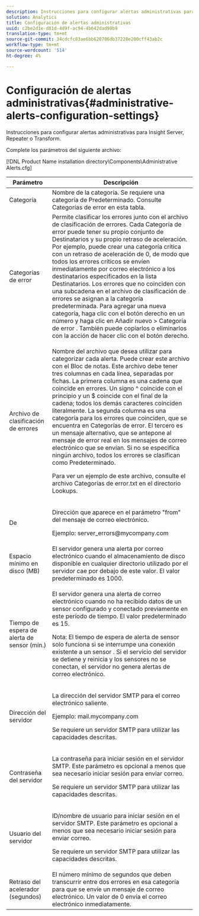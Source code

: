 ```yaml
---
description: Instrucciones para configurar alertas administrativas para Insight Server, Repeater o Transform.
solution: Analytics
title: Configuración de alertas administrativas
uuid: c2be2d1e-d81d-4d9f-ac94-4b642dad90b9
translation-type: tm+mt
source-git-commit: 34cdcfc83ae6bb620706db37228e200cff43ab2c
workflow-type: tm+mt
source-wordcount: '514'
ht-degree: 4%

---
```



# Configuración de alertas administrativas{#administrative-alerts-configuration-settings}

Instrucciones para configurar alertas administrativas para Insight Server, Repeater o Transform.

Complete los parámetros del siguiente archivo:

[!DNL Product Name installation directory\Components\Administrative Alerts.cfg]

<table id="table_5A2298906D5F4215B8FAC42CACBC0002"> 
 <thead> 
  <tr> 
   <th colname="col1" class="entry"> Parámetro </th> 
   <th colname="col2" class="entry"> Descripción </th> 
  </tr> 
 </thead>
 <tbody> 
  <tr> 
   <td colname="col1"> Categoría </td> 
   <td colname="col2"> Nombre de la categoría. Se requiere una categoría de Predeterminado. Consulte Categorías de error en esta tabla. </td> 
  </tr> 
  <tr> 
   <td colname="col1"> Categorías de error </td> 
   <td colname="col2"> Permite clasificar los errores junto con el archivo de clasificación de errores. Cada Categoría de error puede tener su propio conjunto de Destinatarios y su propio retraso de aceleración. Por ejemplo, puede crear una categoría crítica con un retraso de aceleración de 0, de modo que todos los errores críticos se envíen inmediatamente por correo electrónico a los destinatarios especificados en la lista Destinatarios. Los errores que no coinciden con una subcadena en el archivo de clasificación de errores se asignan a la categoría predeterminada. Para agregar una nueva categoría, haga clic con el botón derecho en un número y haga clic en <span class="uicontrol"> Añadir nuevo </span> &gt; <span class="uicontrol"> Categoría de error </span>. También puede copiarlos o eliminarlos con la acción de hacer clic con el botón derecho. </td> 
  </tr> 
  <tr> 
   <td colname="col1"> Archivo de clasificación de errores </td> 
   <td colname="col2"> <p>Nombre del archivo que desea utilizar para categorizar cada alerta. Puede crear este archivo con el Bloc de notas. Este archivo debe tener tres columnas en cada línea, separadas por fichas. La primera columna es una cadena que coincide en errores. Un signo ^ coincide con el principio y un $ coincide con el final de la cadena; todos los demás caracteres coinciden literalmente. La segunda columna es una categoría para los errores que coinciden, que se encuentra en Categorías de error. El tercero es un mensaje alternativo, que se antepone al mensaje de error real en los mensajes de correo electrónico que se envían. Si no se especifica ningún archivo, todos los errores se clasifican como Predeterminado. </p> <p>Para ver un ejemplo de este archivo, consulte el archivo <span class="filepath"> Categorías de error.txt </span> en el directorio Lookups. </p> </td> 
  </tr> 
  <tr> 
   <td colname="col1"> De </td> 
   <td colname="col2"> <p>Dirección que aparece en el parámetro "from" del mensaje de correo electrónico. </p> <p>Ejemplo: <span class="filepath"> server_errors@mycompany.com </span></p> </td> 
  </tr> 
  <tr> 
   <td colname="col1"> Espacio mínimo en disco (MB) </td> 
   <td colname="col2"> El servidor genera una alerta por correo electrónico cuando el almacenamiento de disco disponible en cualquier directorio utilizado por el servidor cae por debajo de este valor. El valor predeterminado es 1000. </td> 
  </tr> 
  <tr> 
   <td colname="col1"> Tiempo de espera de alerta de sensor (mín.) </td> 
   <td colname="col2"> <p>El servidor genera una alerta de correo electrónico cuando no ha recibido datos de un <span class="wintitle"> sensor configurado y conectado previamente </span> en este período de tiempo. El valor predeterminado es 15. </p> <p> <p>Nota:  <span class="wintitle"> El tiempo de espera de alerta de sensor </span> solo funciona si se interrumpe una conexión existente a un <span class="wintitle"> sensor </span> . Si el servicio del servidor se detiene y reinicia y los <span class="wintitle"> sensores </span> no se conectan, el servidor no genera alertas de correo electrónico. </p> </p> </td> 
  </tr> 
  <tr> 
   <td colname="col1"> Dirección del servidor </td> 
   <td colname="col2"> <p>La dirección del servidor SMTP para el correo electrónico saliente. </p> <p>Ejemplo: <span class="filepath"> mail.mycompany.com </span></p> <p>Se requiere un servidor SMTP para utilizar las capacidades descritas. </p> </td> 
  </tr> 
  <tr> 
   <td colname="col1"> Contraseña del servidor </td> 
   <td colname="col2"> <p>La contraseña para iniciar sesión en el servidor SMTP. Este parámetro es opcional a menos que sea necesario iniciar sesión para enviar correo. </p> <p>Se requiere un servidor SMTP para utilizar las capacidades descritas. </p> </td> 
  </tr> 
  <tr> 
   <td colname="col1"> Usuario del servidor </td> 
   <td colname="col2"> <p>ID/nombre de usuario para iniciar sesión en el servidor SMTP. Este parámetro es opcional a menos que sea necesario iniciar sesión para enviar correo. </p> <p>Se requiere un servidor SMTP para utilizar las capacidades descritas. </p> </td> 
  </tr> 
  <tr> 
   <td colname="col1"> Retraso del acelerador (segundos) </td> 
   <td colname="col2"> El número mínimo de segundos que deben transcurrir entre dos errores en esa categoría para que se envíe un mensaje de correo electrónico. Un valor de 0 envía el correo electrónico inmediatamente. </td> 
  </tr> 
 </tbody> 
</table>

